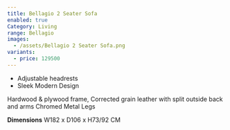 ```yaml
---
title: Bellagio 2 Seater Sofa
enabled: true
Category: Living
range: Bellagio
images:
  - /assets/Bellagio 2 Seater Sofa.png
variants:
  - price: 129500
---
```


- Adjustable headrests
- Sleek Modern Design

Hardwood & plywood frame, Corrected grain leather with split outside back and arms
Chromed Metal Legs

**Dimensions**
W182 x D106 x H73/92 CM

